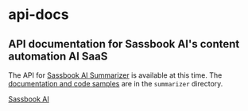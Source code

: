 # api-docs

## API documentation for Sassbook AI's content automation AI SaaS

The API for [Sassbook AI Summarizer](https://sassbook.com/ai-summarizer "AI summary generator supporting both extractive and abstractive summarization") is available at this time. The [documentation and code samples](./summarizer) are in the `summarizer` directory.

[Sassbook AI](https://sassbook.com "Sassbook AI Summarizer and AI Writer - State-of-the-art Content Automation with AI")

